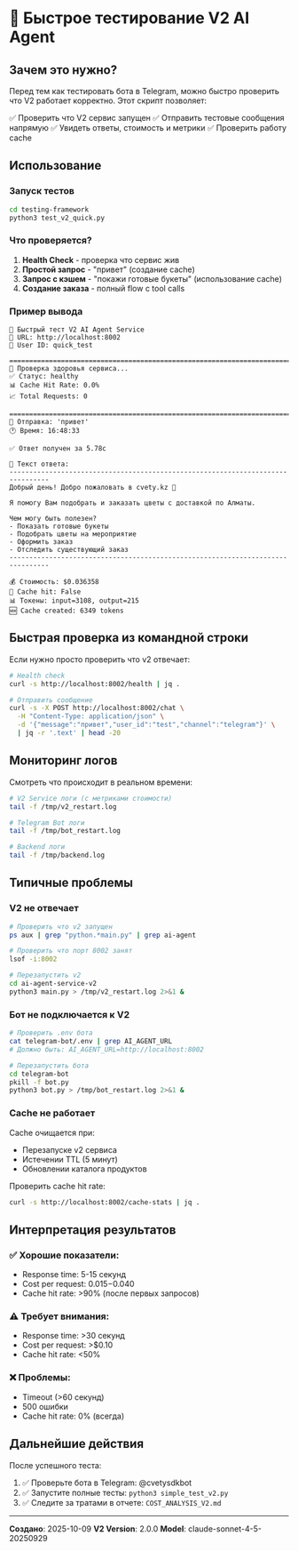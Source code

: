 # 🧪 Быстрое тестирование V2 AI Agent

## Зачем это нужно?

Перед тем как тестировать бота в Telegram, можно быстро проверить что V2 работает корректно. Этот скрипт позволяет:

✅ Проверить что V2 сервис запущен
✅ Отправить тестовые сообщения напрямую
✅ Увидеть ответы, стоимость и метрики
✅ Проверить работу cache

## Использование

### Запуск тестов

```bash
cd testing-framework
python3 test_v2_quick.py
```

### Что проверяется?

1. **Health Check** - проверка что сервис жив
2. **Простой запрос** - "привет" (создание cache)
3. **Запрос с кэшем** - "покажи готовые букеты" (использование cache)
4. **Создание заказа** - полный flow с tool calls

### Пример вывода

```
🧪 Быстрый тест V2 AI Agent Service
🎯 URL: http://localhost:8002
👤 User ID: quick_test

================================================================================
🏥 Проверка здоровья сервиса...
✅ Статус: healthy
📊 Cache Hit Rate: 0.0%
📈 Total Requests: 0

================================================================================
💬 Отправка: 'привет'
🕐 Время: 16:48:33

✅ Ответ получен за 5.78с

📝 Текст ответа:
--------------------------------------------------------------------------------
Добрый день! Добро пожаловать в cvety.kz 🌸

Я помогу Вам подобрать и заказать цветы с доставкой по Алматы.

Чем могу быть полезен?
- Показать готовые букеты
- Подобрать цветы на мероприятие
- Оформить заказ
- Отследить существующий заказ
--------------------------------------------------------------------------------

💰 Стоимость: $0.036358
🔄 Cache hit: False
📊 Токены: input=3108, output=215
🆕 Cache created: 6349 tokens
```

## Быстрая проверка из командной строки

Если нужно просто проверить что v2 отвечает:

```bash
# Health check
curl -s http://localhost:8002/health | jq .

# Отправить сообщение
curl -s -X POST http://localhost:8002/chat \
  -H "Content-Type: application/json" \
  -d '{"message":"привет","user_id":"test","channel":"telegram"}' \
  | jq -r '.text' | head -20
```

## Мониторинг логов

Смотреть что происходит в реальном времени:

```bash
# V2 Service логи (с метриками стоимости)
tail -f /tmp/v2_restart.log

# Telegram Bot логи
tail -f /tmp/bot_restart.log

# Backend логи
tail -f /tmp/backend.log
```

## Типичные проблемы

### V2 не отвечает

```bash
# Проверить что v2 запущен
ps aux | grep "python.*main.py" | grep ai-agent

# Проверить что порт 8002 занят
lsof -i:8002

# Перезапустить v2
cd ai-agent-service-v2
python3 main.py > /tmp/v2_restart.log 2>&1 &
```

### Бот не подключается к V2

```bash
# Проверить .env бота
cat telegram-bot/.env | grep AI_AGENT_URL
# Должно быть: AI_AGENT_URL=http://localhost:8002

# Перезапустить бота
cd telegram-bot
pkill -f bot.py
python3 bot.py > /tmp/bot_restart.log 2>&1 &
```

### Cache не работает

Cache очищается при:
- Перезапуске v2 сервиса
- Истечении TTL (5 минут)
- Обновлении каталога продуктов

Проверить cache hit rate:
```bash
curl -s http://localhost:8002/cache-stats | jq .
```

## Интерпретация результатов

### ✅ Хорошие показатели:
- Response time: 5-15 секунд
- Cost per request: $0.015-$0.040
- Cache hit rate: >90% (после первых запросов)

### ⚠️ Требует внимания:
- Response time: >30 секунд
- Cost per request: >$0.10
- Cache hit rate: <50%

### ❌ Проблемы:
- Timeout (>60 секунд)
- 500 ошибки
- Cache hit rate: 0% (всегда)

## Дальнейшие действия

После успешного теста:

1. ✅ Проверьте бота в Telegram: @cvetysdkbot
2. ✅ Запустите полные тесты: `python3 simple_test_v2.py`
3. ✅ Следите за тратами в отчете: `COST_ANALYSIS_V2.md`

---

**Создано**: 2025-10-09
**V2 Version**: 2.0.0
**Model**: claude-sonnet-4-5-20250929
